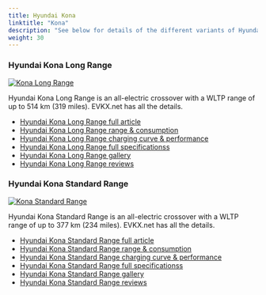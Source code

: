```yaml
---
title: Hyundai Kona
linktitle: "Kona"
description: "See below for details of the different variants of Hyundai Kona"
weight: 30
---
```

### Hyundai Kona Long Range

<a href="kona_long_range/"><img src="https://media.evkx.net/multimedia/models/hyundai/kona/kona_long_range/main_1_st.jpg" class="img-fluid" alt="Kona Long Range" ></a>

Hyundai Kona Long Range is an all-electric crossover with a WLTP range of up to 514 km (319 miles). EVKX.net has all the details. 

- [Hyundai Kona Long Range full article](kona_long_range/)
- [Hyundai Kona Long Range range & consumption](kona_long_range/rangeandconsumption/)
- [Hyundai Kona Long Range charging curve & performance](kona_long_range/chargingcurve/)
- [Hyundai Kona Long Range full specificationss](kona_long_range/specifications/)
- [Hyundai Kona Long Range gallery](kona_long_range/gallery/)
- [Hyundai Kona Long Range reviews](kona_long_range/reviews/)

### Hyundai Kona Standard Range

<a href="kona_standard_range/"><img src="https://media.evkx.net/multimedia/models/hyundai/kona/kona_standard_range/main_1_st.jpg" class="img-fluid" alt="Kona Standard Range" ></a>

Hyundai Kona Standard Range is an all-electric crossover with a WLTP range of up to 377 km (234 miles). EVKX.net has all the details. 

- [Hyundai Kona Standard Range full article](kona_standard_range/)
- [Hyundai Kona Standard Range range & consumption](kona_standard_range/rangeandconsumption/)
- [Hyundai Kona Standard Range charging curve & performance](kona_standard_range/chargingcurve/)
- [Hyundai Kona Standard Range full specificationss](kona_standard_range/specifications/)
- [Hyundai Kona Standard Range gallery](kona_standard_range/gallery/)
- [Hyundai Kona Standard Range reviews](kona_standard_range/reviews/)

